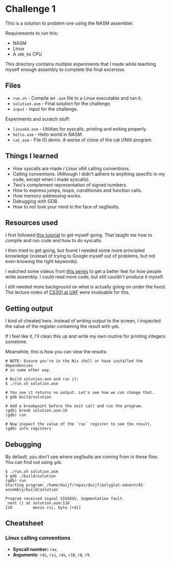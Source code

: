 # Challenge 1

This is a solution to problem one using the NASM assembler.

Requirements to run this:

 - NASM
 - Linux
 - A `x86_64` CPU

This directory contains multiple experiments that I made while
teaching myself enough assembly to complete the final excersise.

## Files

 - `run.sh` - Compile an `.asm` file to a Linux executable and run it.
 - `solution.asm` - Final solution for the challenge.
 - `input` - Input for the challenge.

Experiments and scratch stuff:

 - `linux64.asm` - Utilities for syscalls, printing and exiting
   properly.
 - `hello.asm` - Hello world in NASM.
 - `cat.asm` - File IO demo. A worse of clone of the cat UNIX program.

## Things I learned

 - How syscalls are made / Linux x64 calling conventions.
 - Calling conventions. (Although I didn't adhere to anything specific
   in my code, except when I made syscalls).
 - Two's complement representation of signed numbers.
 - How to express jumps, loops, conditionals and function calls.
 - How memory addressing works.
 - Debugging with GDB.
 - How to not lose your mind in the face of segfaults.

## Resources used

I first followed [this tutorial](https://cs.lmu.edu/~ray/notes/nasmtutorial/)
to get myself going. That taught me how to compile and run code and
how to do syscalls.

I then tried to get going, but found I needed some more principled
knowledge (instead of trying to Google myself out of problems, but not
even knowing the right keywords).

I watched some videos from [this
series](https://www.youtube.com/watch?v=VQAKkuLL31g&list=PLetF-YjXm-sCH6FrTz4AQhfH6INDQvQSn)
to get a better feel for how people write assembly. I could read more
code, but still couldn't produce it myself.

I still needed more background on what is actually going on under the
hood. The lecture notes of [CS301 at
UAF](https://www.cs.uaf.edu/2012/fall/cs301/) were invaluable for this.

## Getting output

I kind of cheated here. Instead of writing output to the screen, I
inspected the value of the register containing the result with `gdb`.

If I feel like it, I'll clean this up and write my own routine for
printing integers sometime.

Meanwhile, this is how you can view the results:

```
# NOTE: Ensure you're in the Nix shell or have installed the dependencies
# in some other way.

# Build solution.asm and run it:
$ ./run.sh solution.asm

# You see it returns no output. Let's see how we can change that.
$ gdb build/solution

# Add a breakpoint before the exit call and run the program.
(gdb) break solution.asm:18
(gdb) run

# Now inspect the value of the `rax` register to see the result.
(gdb) info registers
```

## Debugging

By default, you don't see where segfaults are coming from in these files.
You can find out using `gdb`:

```
$ ./run.sh solution.asm
$ gdb ./build/solution
(gdb) run
Starting program: /home/duijf/repos/duijf/polyglot-advent/01-assembly/build/solution

Program received signal SIGSEGV, Segmentation fault.
_next () at solution.asm:110
110         movzx rsi, byte [rdi]
```

## Cheatsheet

### Linux calling conventions

 - **Syscall number:** `rax`.
 - **Arguments**: `rdi`, `rsi`, `rdx`, `r10`, `r8`, `r9`.
